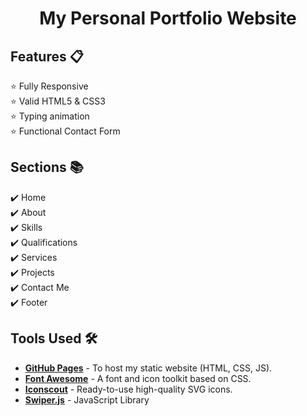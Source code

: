 <div align="center">

<h1>My Personal Portfolio Website</h1>

</div>

## Features 📋

⭐ Fully Responsive\
⭐ Valid HTML5 & CSS3\
⭐ Typing animation\
⭐ Functional Contact Form

## Sections 📚

✔️ Home\
✔️ About\
✔️ Skills \
✔️ Qualifications \
✔️ Services \
✔️ Projects\
✔️ Contact Me\
✔️ Footer


## Tools Used 🛠️

- [**GitHub Pages**](https://docs.github.com/en/pages) - To host my static website (HTML, CSS, JS).
- [**Font Awesome**](https://fontawesome.com/) - A font and icon toolkit based on CSS.
- [**Iconscout**](https://iconscout.com/unicons) - Ready-to-use high-quality SVG icons.
- [**Swiper.js**](https://swiperjs.com/) - JavaScript Library


